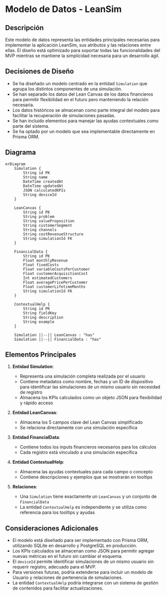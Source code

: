 # Modelo de Datos - LeanSim

## Descripción

Este modelo de datos representa las entidades principales necesarias para implementar la aplicación LeanSim, sus atributos y las relaciones entre ellas. El diseño está optimizado para soportar todas las funcionalidades del MVP mientras se mantiene la simplicidad necesaria para un desarrollo ágil.

## Decisiones de Diseño

- Se ha diseñado un modelo centrado en la entidad `Simulation` que agrupa los distintos componentes de una simulación.
- Se han separado los datos del Lean Canvas de los datos financieros para permitir flexibilidad en el futuro pero manteniendo la relación necesaria.
- Los datos históricos se almacenan como parte integral del modelo para facilitar la recuperación de simulaciones pasadas.
- Se han incluido elementos para manejar las ayudas contextuales como parte del sistema.
- Se ha optado por un modelo que sea implementable directamente en Prisma ORM.

## Diagrama

```mermaid
erDiagram
    Simulation {
        String id PK
        String name
        DateTime createdAt
        DateTime updatedAt
        JSON calculatedKPIs
        String deviceId
    }

    LeanCanvas {
        String id PK
        String problem
        String valueProposition
        String customerSegment
        String channels
        String costRevenueStructure
        String simulationId FK
    }

    FinancialData {
        String id PK
        Float monthlyRevenue
        Float fixedCosts
        Float variableCostsPerCustomer
        Float customerAcquisitionCost
        Int estimatedCustomers
        Float averagePricePerCustomer
        Float customerLifetimeMonths
        String simulationId FK
    }

    ContextualHelp {
        String id PK
        String fieldKey
        String description
        String example
    }

    Simulation ||--|| LeanCanvas : "has"
    Simulation ||--|| FinancialData : "has"

```

## Elementos Principales

1. **Entidad Simulation**:

   - Representa una simulación completa realizada por el usuario
   - Contiene metadatos como nombre, fechas y un ID de dispositivo para identificar las simulaciones de un mismo usuario sin necesidad de registro
   - Almacena los KPIs calculados como un objeto JSON para flexibilidad y rápido acceso

2. **Entidad LeanCanvas**:

   - Almacena los 5 campos clave del Lean Canvas simplificado
   - Se relaciona directamente con una simulación específica

3. **Entidad FinancialData**:

   - Contiene todos los inputs financieros necesarios para los cálculos
   - Cada registro está vinculado a una simulación específica

4. **Entidad ContextualHelp**:

   - Almacena las ayudas contextuales para cada campo o concepto
   - Contiene descripciones y ejemplos que se mostrarán en tooltips

5. **Relaciones**:
   - Una `Simulation` tiene exactamente un `LeanCanvas` y un conjunto de `FinancialData`
   - La entidad `ContextualHelp` es independiente y se utiliza como referencia para los tooltips y ayudas

## Consideraciones Adicionales

- El modelo está diseñado para ser implementado con Prisma ORM, utilizando SQLite en desarrollo y PostgreSQL en producción.
- Los KPIs calculados se almacenan como JSON para permitir agregar nuevas métricas en el futuro sin cambiar el esquema.
- El `deviceId` permite identificar simulaciones de un mismo usuario sin requerir registro, adecuado para el MVP.
- Para versiones futuras, podría extenderse para incluir un modelo de Usuario y relaciones de pertenencia de simulaciones.
- La entidad `ContextualHelp` podría integrarse con un sistema de gestión de contenidos para facilitar actualizaciones.
